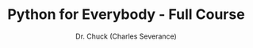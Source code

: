 ---
id: freecodecamp-python
title: "Python for Everybody - Full Course"
description: "This Python course will give you a comprehensive introduction to Python programming. Learn Python basics, data structures, working with APIs, and more in this complete beginner-friendly course."
url: "https://www.youtube.com/watch?v=8DvywoWv6fI"
thumbnail: "https://i.ytimg.com/vi/8DvywoWv6fI/maxresdefault.jpg"
author: "Dr. Chuck (Charles Severance)"
category: "Software Engineering"
difficulty: "beginner"
duration: "14 hours"
publishDate: "2020-06-15"
lastUpdated: "2023-05-20"
tags: ["python", "programming", "web scraping", "databases", "json"]
language: "en"
isPaid: false
rating: 4.8
platform: "YouTube"
---
